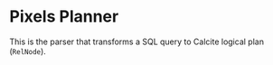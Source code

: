# Pixels Planner

This is the parser that transforms a SQL query to Calcite logical plan (`RelNode`).
